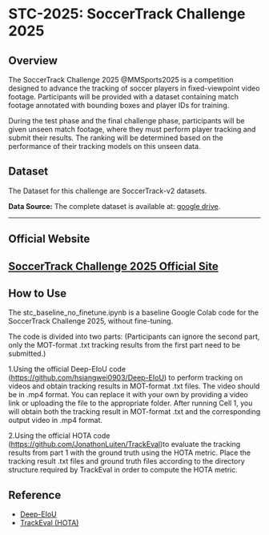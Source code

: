 # STC-2025: SoccerTrack Challenge 2025 

## Overview 
The SoccerTrack Challenge 2025 @MMSports2025 is a competition designed to advance the tracking of soccer players in fixed-viewpoint video footage. Participants will be provided with a dataset containing match footage annotated with bounding boxes and player IDs for training.

During the test phase and the final challenge phase, participants will be given unseen match footage, where they must perform player tracking and submit their results. The ranking will be determined based on the performance of their tracking models on this unseen data.

## Dataset  
The Dataset for this challenge are SoccerTrack-v2 datasets. 

**Data Source:** The complete dataset is available at: [google drive](https://drive.google.com/drive/folders/1_o78gcL4j0xHxbRjSR1Evs4VLXCr2ncD).

---

## Official Website  
[SoccerTrack Challenge 2025 Official Site](https://sites.google.com/g.sp.m.is.nagoya-u.ac.jp/stc2025)
---

## How to Use 
The stc_baseline_no_finetune.ipynb is a baseline Google Colab code for the SoccerTrack Challenge 2025, without fine-tuning.

The code is divided into two parts: 
(Participants can ignore the second part, only the MOT-format .txt tracking results from the first part need to be submitted.)

1.Using the official Deep-EIoU code (https://github.com/hsiangwei0903/Deep-EIoU) to perform tracking on videos and obtain tracking results in MOT-format .txt files.
The video should be in .mp4 format. You can replace it with your own by providing a video link or uploading the file to the appropriate folder.
After running Cell 1, you will obtain both the tracking result in MOT-format .txt and the corresponding output video in .mp4 format.

2.Using the official HOTA code (https://github.com/JonathonLuiten/TrackEval)to evaluate the tracking results from part 1 with the ground truth using the HOTA metric.
Place the tracking result .txt files and ground truth files according to the directory structure required by TrackEval in order to compute the HOTA metric.

## Reference
- [Deep-EIoU](https://github.com/hsiangwei0903/Deep-EIoU)  
- [TrackEval (HOTA)](https://github.com/JonathonLuiten/TrackEval)

